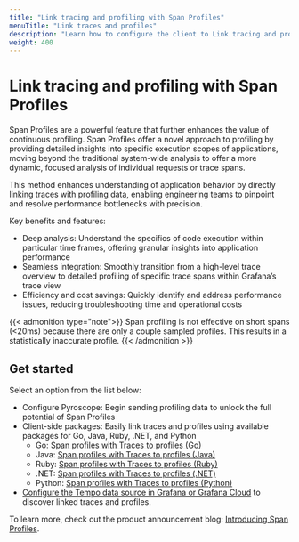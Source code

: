 ```yaml
---
title: "Link tracing and profiling with Span Profiles"
menuTitle: "Link traces and profiles"
description: "Learn how to configure the client to Link tracing and profiling with span profiles."
weight: 400
---
```


# Link tracing and profiling with Span Profiles

Span Profiles are a powerful feature that further enhances the value of continuous profiling.
Span Profiles offer a novel approach to profiling by providing detailed insights into specific execution scopes of applications, moving beyond the traditional system-wide analysis to offer a more dynamic, focused analysis of individual requests or trace spans.

This method enhances understanding of application behavior by directly linking traces with profiling data, enabling engineering teams to pinpoint and resolve performance bottlenecks with precision.

Key benefits and features:

- Deep analysis: Understand the specifics of code execution within particular time frames, offering granular insights into application performance
- Seamless integration: Smoothly transition from a high-level trace overview to detailed profiling of specific trace spans within Grafana’s trace view
- Efficiency and cost savings: Quickly identify and address performance issues, reducing troubleshooting time and operational costs

{{< admonition type="note">}}
Span profiling is not effective on short spans (<20ms) because there are only a couple sampled profiles.
This results in a statistically inaccurate profile.
{{< /admonition >}}

## Get started

Select an option from the list below:

- Configure Pyroscope: Begin sending profiling data to unlock the full potential of Span Profiles
- Client-side packages: Easily link traces and profiles using available packages for Go, Java, Ruby, .NET, and Python
  - Go: [Span profiles with Traces to profiles (Go)](https://grafana.com/docs/pyroscope/<PYROSCOPE_VERSION>/configure-client/trace-span-profiles/go-span-profiles/)
  - Java: [Span profiles with Traces to profiles (Java)](https://grafana.com/docs/pyroscope/<PYROSCOPE_VERSION>/configure-client/trace-span-profiles/java-span-profiles/)
  - Ruby: [Span profiles with Traces to profiles (Ruby)](https://grafana.com/docs/pyroscope/<PYROSCOPE_VERSION>/configure-client/trace-span-profiles/ruby-span-profiles/)
  - .NET: [Span profiles with Traces to profiles (.NET)](https://grafana.com/docs/pyroscope/<PYROSCOPE_VERSION>/configure-client/trace-span-profiles/dotnet-span-profiles/)
  - Python: [Span profiles with Traces to profiles (Python)](https://grafana.com/docs/pyroscope/<PYROSCOPE_VERSION>/configure-client/trace-span-profiles/python-span-profiles/)
- [Configure the Tempo data source in Grafana or Grafana Cloud](/docs/grafana-cloud/connect-externally-hosted/data-sources/tempo/configure-tempo-data-source/) to discover linked traces and profiles.

To learn more, check out the product announcement blog: [Introducing Span Profiles](/blog/2024/02/06/combining-tracing-and-profiling-for-enhanced-observability-introducing-span-profiles/).
